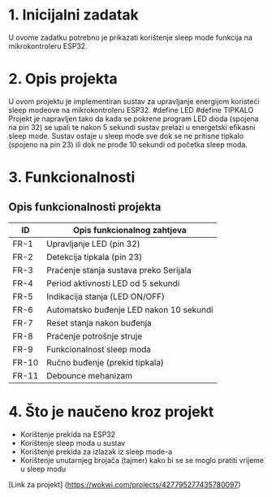 # 1. Inicijalni zadatak
U ovome zadatku potrebno je prikazati korištenje sleep mode funkcija na mikrokontroleru ESP32.

# 2. Opis projekta
U ovom projektu je implementiran sustav za upravljanje energijom koristeći sleep modeove na mikrokontroleru ESP32. 
#define LED
#define TIPKALO
Projekt je napravljen tako da kada se pokrene program LED dioda (spojena na pin 32) se upali te nakon 5 sekundi sustav prelazi u energetski efikasni sleep mode.
Sustav ostaje u sleep mode sve dok se ne pritisne tipkalo (spojeno na pin 23) ili dok ne prođe 10 sekundi od početka sleep moda.

# 3. Funkcionalnosti

## Opis funkcionalnosti projekta

| ID    | Opis funkcionalnog zahtjeva            |
|-------|----------------------------------------|
| FR-1  | Upravljanje LED (pin 32)               | 
| FR-2  | Detekcija  tipkala (pin 23)            |
| FR-3  | Praćenje stanja sustava preko Serijala |
| FR-4  | Period aktivnosti LED od 5 sekundi     |
| FR-5  | Indikacija stanja (LED ON/OFF)         | 
| FR-6  | Automatsko buđenje LED nakon 10 sekundi    | 
| FR-7  | Reset stanja nakon buđenja             |
| FR-8  | Praćenje potrošnje struje              | 
| FR-9  | Funkcionalnost sleep moda              | 
| FR-10 | Ručno buđenje (prekid tipkala)         | 
| FR-11 | Debounce mehanizam                     | 


# 4. Što je naučeno kroz projekt
 - Korištenje prekida na ESP32
 - Korištenje sleep moda u sustav
 - Korištenje prekida za izlazak iz sleep mode-a
 - Korištenje unutarnjeg brojača (tajmer) kako bi se se moglo pratiti vrijeme u sleep modu

[Link za projekt] (https://wokwi.com/projects/427795277435780097)


